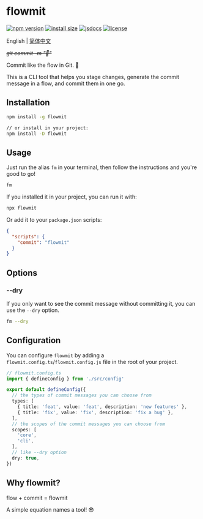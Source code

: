 # flowmit

[![npm version][npm-version-badge]][npm-version-href]
[![install size][install-size-badge]][install-size-href]
[![jsdocs][jsdocs-badge]][jsdocs-href]
[![license][license-badge]][license-href]

English | [简体中文](./README.zh-CN.md)

~~*git commit -m "🦄"*~~

Commit like the flow in Git. 🌊

This is a CLI tool that helps you stage changes, generate the commit message in a flow, and commit them in one go.

## Installation

```bash
npm install -g flowmit

// or install in your project:
npm install -D flowmit
```

## Usage

Just run the alias `fm` in your terminal, then follow the instructions and you're good to go!

```bash
fm
```

If you installed it in your project, you can run it with:

```bash
npx flowmit
```
Or add it to your `package.json` scripts:

```json
{
  "scripts": {
    "commit": "flowmit"
  }
}
```

## Options

### --dry

If you only want to see the commit message without committing it, you can use the `--dry` option.

```bash
fm --dry
```

## Configuration

You can configure `flowmit` by adding a `flowmit.config.ts`/`flowmit.config.js` file in the root of your project.

```ts
// flowmit.config.ts
import { defineConfig } from './src/config'

export default defineConfig({
  // the types of commit messages you can choose from
  types: [
    { title: 'feat', value: 'feat', description: 'new features' },
    { title: 'fix', value: 'fix', description: 'fix a bug' },
  ],
  // the scopes of the commit messages you can choose from
  scopes: [
    'core',
    'cli',
  ],
  // like --dry option
  dry: true,
})
```

## Why flowmit?

flow + commit = flowmit

A simple equation names a tool! 😎

<!-- Badge -->
[npm-version-badge]: https://img.shields.io/npm/v/flowmit?style=flat&color=ddd&labelColor=444
[npm-version-href]: https://www.npmjs.com/package/flowmit
[install-size-badge]: https://img.shields.io/badge/dynamic/json?url=https://packagephobia.com/v2/api.json?p=flowmit&query=$.install.pretty&label=install%20size&style=flat&color=ddd&labelColor=444
[install-size-href]: https://bundlephobia.com/result?p=flowmit
[jsdocs-badge]: https://img.shields.io/badge/jsDocs-reference-ddd?style=flat&color=ddd&labelColor=444
[jsdocs-href]: https://www.jsdocs.io/package/flowmit
[license-badge]: https://img.shields.io/github/license/Lu-Jiejie/flowmit?style=flat&color=ddd&labelColor=444
[license-href]: https://github.com/Lu-Jiejie/flowmit/blob/main/LICENSE
